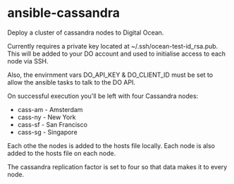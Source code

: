 ansible-cassandra
=================

Deploy a cluster of cassandra nodes to Digital Ocean.

Currently requires a private key located at ~/.ssh/ocean-test-id_rsa.pub. This will be added to your DO account and used to initialise access to each node via SSH.

Also, the envirnment vars DO_API_KEY & DO_CLIENT_ID must be set to allow the ansible tasks to talk to the DO API.

On successful execution you'll be left with four Cassandra nodes:

* cass-am - Amsterdam
* cass-ny - New York
* cass-sf - San Francisco
* cass-sg - Singapore

Each othe the nodes is added to the hosts file locally. Each node is also added to the hosts file on each node.

The cassandra replication factor is set to four so that data makes it to every node.

